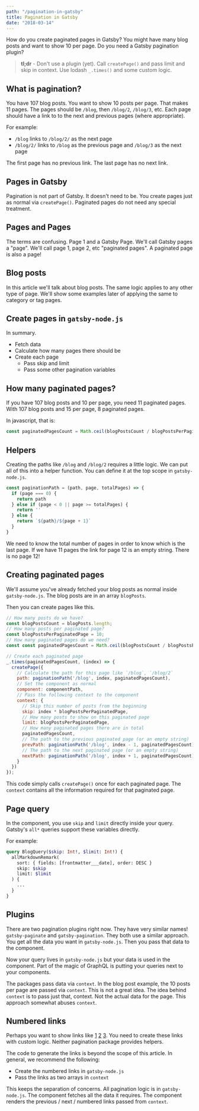 ```yaml
---
path: "/pagination-in-gatsby"
title: Pagination in Gatsby
date: "2018-03-14"
---
```

How do you create paginated pages in Gatsby? You might have many blog posts and want to show 10 per page. Do you need a Gatsby pagination plugin?

> **tl;dr** - Don't use a plugin (yet). Call `createPage()` and pass limit and skip in context. Use lodash `_.times()` and some custom logic.

## What is pagination?

You have 107 blog posts. You want to show 10 posts per page. That makes 11 pages. The pages should be `/blog`, then `/blog/2`, `/blog/3`, etc. Each page should have a link to to the next and previous pages (where appropriate).

For example:
* `/blog` links to `/blog/2/` as the next page
* `/blog/2/` links to `/blog` as the previous page and `/blog/3` as the next page

The first page has no previous link. The last page has no next link.

## Pages in Gatsby

Pagination is not part of Gatsby. It doesn't need to be. You create pages just as normal via `createPage()`. Paginated pages do not need any special treatment.

## Pages and Pages

The terms are confusing. Page 1 and a Gatsby Page. We'll call Gatsby pages a "page". We'll call page 1, page 2, etc "paginated pages". A paginated page is also a page!

## Blog posts

In this article we'll talk about blog posts. The same logic applies to any other type of page. We'll show some examples later of applying the same to category or tag pages.

## Create pages in `gatsby-node.js`

In summary.

* Fetch data
* Calculate how many pages there should be
* Create each page
	* Pass skip and limit
	* Pass some other pagination variables

## How many paginated pages?

If you have 107 blog posts and 10 per page, you need 11 paginated pages. With 107 blog posts and 15 per page, 8 paginated pages.

In javascript, that is:

```javascript
const paginatedPagesCount = Math.ceil(blogPostsCount / blogPostsPerPaginatedPage);
```

## Helpers

Creating the paths like `/blog` and `/blog/2` requires a little logic. We can put all of this into a helper function. You can define it at the top scope in `gatsby-node.js`.

```javascript
const paginationPath = (path, page, totalPages) => {
  if (page === 0) {
    return path
  } else if (page < 0 || page >= totalPages) {
    return ''
  } else {
    return `${path}/${page + 1}`
  }
}
```

We need to know the total number of pages in order to know which is the last page. If we have 11 pages the link for page 12 is an empty string. There is no page 12!

## Creating paginated pages

We'll assume you've already fetched your blog posts as normal inside `gatsby-node.js`. The blog posts are in an array `blogPosts`.

Then you can create pages like this.

```javascript
// How many posts do we have?
const blogPostsCount = blogPosts.length;
// How many posts per paginated page?
const blogPostsPerPaginatedPage = 10;
// How many paginated pages do we need?
const const paginatedPagesCount = Math.ceil(blogPostsCount / blogPostsPerPaginatedPage);

// Create each paginated page
_.times(paginatedPagesCount, (index) => {
  createPage({
    // Calculate the path for this page like `/blog`, `/blog/2`
    path: paginationPath('/blog', index, paginatedPagesCount),
    // Set the component as normal
    component: componentPath,
    // Pass the following context to the component
    context: {
      // Skip this number of posts from the beginning
      skip: index * blogPostsPerPaginatedPage,
      // How many posts to show on this paginated page
      limit: blogPostsPerPaginatedPage,
      // How many paginated pages there are in total
      paginatedPagesCount,
      // The path to the previous paginated page (or an empty string)
      prevPath: paginationPath('/blog', index - 1, paginatedPagesCount),
      // The path to the next paginated page (or an empty string)
      nextPath: paginationPath('/blog', index + 1, paginatedPagesCount),
    }
  })
});
```

This code simply calls `createPage()` once for each paginated page. The `context` contains all the information required for that paginated page.

## Page query

In the component, you use `skip` and `limit` directly inside your query. Gatsby's `all*` queries support these variables directly.

For example:

```graphql
query BlogQuery($skip: Int!, $limit: Int!) {
  allMarkdownRemark(
    sort: { fields: [frontmatter___date], order: DESC }
    skip: $skip
    limit: $limit
  ) {
    ...
  }
}
```

## Plugins

There are two pagination plugins right now. They have very similar names! `gatsby-paginate` and `gatsby-pagination`. They both use a similar approach. You get all the data you want in `gatsby-node.js`. Then you pass that data to the component.

Now your query lives in `gatsby-node.js` but your data is used in the component. Part of the magic of GraphQL is putting your queries next to your components.

The packages pass data via `context`.  In the blog post example, the 10 posts per page are passed via `context`. This is not a great idea. The idea behind `context` is to pass just that, context. Not the actual data for the page. This approach somewhat abuses `context`.

## Numbered links

Perhaps you want to show links like [1](#) [2](#) [3](3). You need to create these links with custom logic. Neither pagination package provides helpers.

The code to generate the links is beyond the scope of this article. In general, we recommend the following:

* Create the numbered links in `gatsby-node.js`
* Pass the links as two arrays in `context`

This keeps the separation of concerns. All pagination logic is in `gatsby-node.js`. The component fetches all the data it requires. The component renders the previous / next / numbered links passed from `context`.

